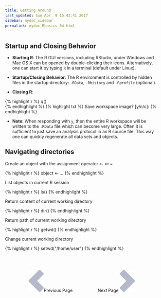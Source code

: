 ```yaml
---
title: Getting Around
last_updated: Sun Apr  9 15:43:41 2017
sidebar: mydoc_sidebar
permalink: mydoc_Rbasics_04.html
---
```


## Startup and Closing Behavior

* __Starting R__:
    The R GUI versions, including RStudio, under Windows and Mac OS X can be
    opened by double-clicking their icons. Alternatively, one can start it by
    typing `R` in a terminal (default under Linux). 

* __Startup/Closing Behavior__:
    The R environment is controlled by hidden files in the startup directory:
    `.RData`, `.Rhistory` and `.Rprofile` (optional). 
	
    
* __Closing R__:


{% highlight r %}
q()  
{% endhighlight %}
{% highlight txt %}
Save workspace image? [y/n/c]:
{% endhighlight %}
        
* __Note__:
    When responding with `y`, then the entire R workspace will be written to
    the `.RData` file which can become very large. Often it is sufficient to just
    save an analysis protocol in an R source file. This way one can quickly
    regenerate all data sets and objects. 


## Navigating directories

Create an object with the assignment operator `<-` or `=`

{% highlight r %}
object <- ...
{% endhighlight %}

List objects in current R session

{% highlight r %}
ls()
{% endhighlight %}

Return content of current working directory

{% highlight r %}
dir()
{% endhighlight %}

Return path of current working directory

{% highlight r %}
getwd()
{% endhighlight %}

Change current working directory

{% highlight r %}
setwd("/home/user")
{% endhighlight %}

<br><br><center><a href="mydoc_Rbasics_03.html"><img src="images/left_arrow.png" alt="Previous page."></a>Previous Page &nbsp; &nbsp; &nbsp; &nbsp; &nbsp; &nbsp; &nbsp; &nbsp; &nbsp; &nbsp; Next Page
<a href="mydoc_Rbasics_05.html"><img src="images/right_arrow.png" alt="Next page."></a></center>
